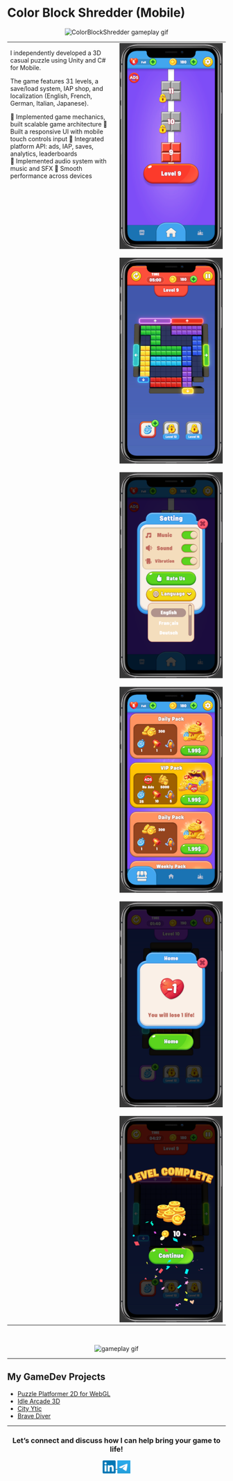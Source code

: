# Color Block Shredder (Mobile) 

<p align="center">
  <img width="760" src="/images/color-block-shredder/ColorBlockShredder.gif" alt="ColorBlockShredder gameplay gif" />
</p>

<table>
  <tr>
    <td width="50%" valign="top">

I independently developed a 3D casual puzzle using Unity and C# for Mobile.

The game features 31 levels, a save/load system, IAP shop, and localization (English, French, German, Italian, Japanese).  

🔹 Implemented game mechanics, built scalable game architecture
🔹 Built a responsive UI with mobile touch controls input
🔹 Integrated platform API: ads, IAP, saves, analytics, leaderboards  
🔹 Implemented audio system with music and SFX
🔹 Smooth performance across devices

</td>
    <td width="50%" valign="top">
      <img width="100%" src="/images/color-block-shredder/iphone01.png" alt="Level screen (Mobile version)" /><br><br>
      <img width="100%" src="/images/color-block-shredder/iphone02.png" alt="Gameplay screen (Mobile version)" /><br><br>
      <img width="100%" src="/images/color-block-shredder/iphone03.png" alt="Setting screen (Mobile version)" /><br><br>
      <img width="100%" src="/images/color-block-shredder/iphone04.png" alt="IAP shop screen (Mobile version)" /><br><br>
      <img width="100%" src="/images/color-block-shredder/iphone05.png" alt="Lose screen (Mobile version)" /><br><br>
      <img width="100%" src="/images/color-block-shredder/iphone06.png" alt="Win screen (Mobile version)" />
    </td>
  </tr>
</table>

<br>

<p align="center">
  <img width="760" src="/images/2d-puzzle-platformer/gameplay-level13.gif" alt="gameplay gif" />
</p>

---

## My GameDev Projects

- [Puzzle Platformer 2D for WebGL](https://github.com/AlesandroDenisov/AlesandroDenisov/blob/master/puzzle-platformer-2d.md)
- [Idle Arcade 3D](https://github.com/AlesandroDenisov/IdlePrototype)  
- [City Ytic](https://)  
- [Brave Diver](https://)  

---

<div align="center">
<h3>Let’s connect and discuss how I can help bring your game to life!</h3>
</div>

<p align="center">
  <a href="https://linkedin.com/in/alexander-denisov-gamedev" target="blank">
    <img align="center" width="30px" alt="Alex's LinkedIn" src="/images/linkedin-icon.svg?raw=true"/>
  </a>
  <a href="https://t.me/alesandro_d" target="blank">
    <img align="center" width="30px" alt="Alex's Telegram" src="/images/telegram-icon.png"/>
  </a>
</p>

